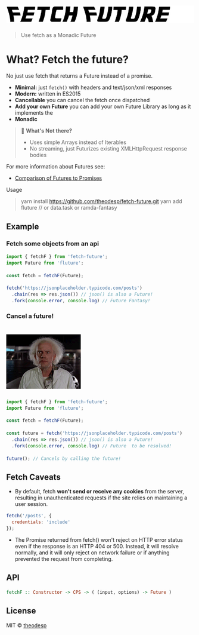 # [![Fetch-Future](logo.png)](#fetch-future)

> Use fetch as a Monadic Future

# What? Fetch the future?
No just use fetch that returns a Future instead of a promise.


-   **Minimal:** just `fetch()` with headers and text/json/xml responses
-   **Modern:** written in ES2015
-   **Cancellable** you can cancel the fetch once dispatched
-   **Add your own Future** you can add your own Future Library as long as it implements the 
-   **Monadic** 

> 🤔 **What's Not there?**
>
> -   Uses simple Arrays instead of Iterables
> -   No streaming, just Futurizes existing XMLHttpRequest response bodies


For more information about Futures see:
* [Comparison of Futures to Promises](https://github.com/fluture-js/Fluture/wiki/Comparison-to-Promises)

Usage
> yarn install https://github.com/theodesp/fetch-future.git
> yarn add fluture // or data.task or ramda-fantasy


Example
-------

### Fetch some objects from an api

```js
import { fetchF } from 'fetch-future';
import Future from 'fluture';

const fetch = fetchF(Future);

fetch('https://jsonplaceholder.typicode.com/posts')
  .chain(res => res.json()) // json() is also a Future!
  .fork(console.error, console.log) // Future Fantasy!
```

### Cancel a future!
# [![](cancel.gif)](#cancel)

```js
import { fetchF } from 'fetch-future';
import Future from 'fluture';

const fetch = fetchF(Future);

const future = fetch('https://jsonplaceholder.typicode.com/posts')
  .chain(res => res.json()) // json() is also a Future!
  .fork(console.error, console.log) // Future  to be resolved!
  
future(); // Cancels by calling the future!
```

## Fetch Caveats
* By default, fetch **won't send or receive any cookies** from the server, resulting in unauthenticated 
requests if the site relies on maintaining a user session.

```js
fetch('/posts', {
  credentials: 'include'
});
```

* The Promise returned from fetch() won't reject on HTTP error status 
even if the response is an HTTP 404 or 500. 
Instead, it will resolve normally, and it will only reject 
on network failure or if anything prevented the request from completing.

## API

```hs
fetchF :: Constructor -> CPS -> ( (input, options) -> Future )
```

## License

MIT © [theodesp](https://theodesp.github.io)